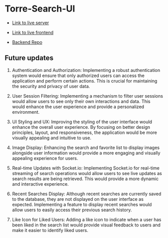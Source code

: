 # Torre-Search-UI

- [Link to live server](https://search-test-server.onrender.com)
- [Link to live frontend](https://torre-search-ui.vercel.com)

- [Backend Repo](https://github.com/adamilare/Torre-Search-Server)

## Future updates

1. Authentication and Authorization: Implementing a robust authentication system would ensure that only authorized users can access the application and perform certain actions. This is crucial for maintaining the security and privacy of user data.

2. User Session Filtering: Implementing a mechanism to filter user sessions would allow users to see only their own interactions and data. This would enhance the user experience and provide a personalized environment.

3. UI Styling and UX: Improving the styling of the user interface would enhance the overall user experience. By focusing on better design principles, layout, and responsiveness, the application would be more visually appealing and intuitive to use.

4. Image Display: Enhancing the search and favorite list to display images alongside user information would provide a more engaging and visually appealing experience for users.

5. Real-time Updates with Socket.io: Implementing Socket.io for real-time streaming of search operations would allow users to see live updates as search results are being retrieved. This would provide a more dynamic and interactive experience.

6. Recent Searches Display: Although recent searches are currently saved to the database, they are not displayed on the user interface as expected. Implementing a feature to display recent searches would allow users to easily access their previous search history.

7. Like Icon for Liked Users: Adding a like icon to indicate when a user has been liked in the search list would provide visual feedback to users and make it easier to identify liked users.
